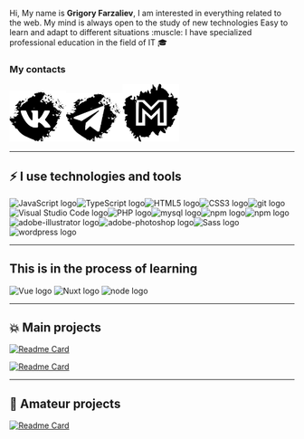 <p>Hi, My name is <b>Grigory Farzaliev</b>, I am interested in everything related to the web. My mind is always open to the study of new technologies Easy to learn and adapt to different situations :muscle:
I have specialized professional education in the field of IT 🎓</p> 
<h3>My contacts</h3>
<a href="https://vk.com/gfarzaliev"><img width="100px" src="img/vk.svg"/></a><a target="_blank" href="https://telegram.im/@practic"><img width="100px" src="img/telegram.svg"/></a><a href="mailto:grigory-far@gmail.com"><img width="100px" src="img/gmail.svg"/></a>

***

<h2>⚡ I use technologies and tools </h2>

<img src="https://img.shields.io/badge/JavaScript-282C34?logo=javascript&logoColor=F7DF1E" alt="JavaScript logo" title="JavaScript" height="30" /><img src="https://img.shields.io/badge/TypeScript-282C34?logo=typescript&logoColor=3178C6" alt="TypeScript logo" title="TypeScript" height="30" /><img src="https://img.shields.io/badge/HTML5-282C34?logo=html5&logoColor=E34F26" alt="HTML5 logo" title="HTML5" height="30" /><img src="https://img.shields.io/badge/CSS3-282C34?logo=css3&logoColor=1572B6" alt="CSS3 logo" title="CSS3" height="30" /><img src="https://img.shields.io/badge/git-282C34?logo=git&logoColor=F05032" alt="git logo" title="git" height="30" /><img src="https://img.shields.io/badge/VS%20Code-282C34?logo=visual-studio-code&logoColor=007ACC" alt="Visual Studio Code logo" title="Visual Studio Code" height="30" /><img src="https://img.shields.io/badge/PHP-282C34?logo=PHP&logoColor=007ACC" alt="PHP logo" title="PHP" height="30" /><img src="https://img.shields.io/badge/mysql-282C34?logo=mysql&logoColor=007ACC" alt="mysql logo" title="mysql" height="30" /><img src="https://img.shields.io/badge/npm-282C34?logo=npm&logoColor=007ACC" alt="npm logo" title="npm" height="30" /><img src="https://img.shields.io/badge/figma-282C34?logo=figma&logoColor=red" alt="npm logo" title="figma" height="30" /><img src="https://img.shields.io/badge/Adobe illustrator-282C34?logo=adobe-illustrator&logoColor=yellow" alt="adobe-illustrator logo" title="figma" height="30" /><img src="https://img.shields.io/badge/Adobe Photoshop-282C34?logo=adobe-photoshop&logoColor=blue" alt="adobe-photoshop logo" title="adobe-photoshop" height="30" /><img src="https://img.shields.io/badge/Sass-282C34?logo=sass&logoColor=red" alt="Sass logo" title="Sass" height="30" />&nbsp;<img src="https://img.shields.io/badge/wordpress-282C34?logo=wordpress&logoColor=red" alt="wordpress logo" title="wordpress" height="30" />

---

## This is in the process of learning

<img src="https://img.shields.io/badge/Vue-282C34?logo=vue&logoColor=61DAFB" alt="Vue logo" title="Vue.js" height="30" />&nbsp;<img src="https://img.shields.io/badge/Nuxt-282C34?logo=Nuxt&logoColor=764ABC" alt="Nuxt logo" title="Nuxt" height="30" />&nbsp;<img src="https://img.shields.io/badge/NodeJS-282C34?logo=node&logoColor=blue" alt="node logo" title="node" height="30" />

---

## 💥 Main projects

[![Readme Card](https://github-readme-stats.vercel.app/api/pin/?username=grigory-f&repo=chat)](https://github.com/grigory-f/chat)

[![Readme Card](https://github-readme-stats.vercel.app/api/pin/?username=grigory-f&repo=Psy)](https://github.com/grigory-f/Psy)

---

## :baby: Amateur projects

[![Readme Card](https://github-readme-stats.vercel.app/api/pin/?username=grigory-f&repo=ProjectsPracticsJS)](https://github.com/grigory-f/chat)
